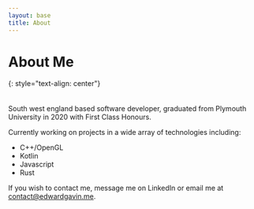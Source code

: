 ```yaml
---
layout: base
title: About
---
```


# About Me 
{: style="text-align: center"}
\
\
\
South west england based software developer, graduated from Plymouth University in 2020 with First Class Honours.  

Currently working on projects in a wide array of technologies including:
* C++/OpenGL
* Kotlin
* Javascript 
* Rust  

If you wish to contact me, message me on LinkedIn or email me at contact@edwardgavin.me.